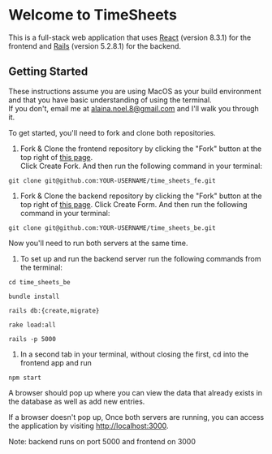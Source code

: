 # Welcome to TimeSheets

This is a full-stack web application that uses [React](https://reactjs.org/) (version 8.3.1) for the frontend and [Rails](https://rubyonrails.org/) (version 5.2.8.1) for the backend.

## Getting Started

These instructions assume  you are using MacOS as your build environment and that you have basic understanding of using the terminal. <br> If you don't, email me at [alaina.noel.8@gmail.com](alaina.noel.8@gmail.com) and I'll walk you through it. 

To get started, you'll need to fork and clone both repositories.

1. Fork & Clone the frontend repository by clicking the "Fork" button at the top right of [this page](https://github.com/Alaina-Noel/time_sheets_fe).<br> Click Create Fork. And then run the following command in your terminal:

```
git clone git@github.com:YOUR-USERNAME/time_sheets_fe.git
```

1. Fork & Clone the backend repository by clicking the "Fork" button at the top right of [this page](https://github.com/Alaina-Noel/time_sheets_be). Click Create Form. And then run the following command in your terminal:

```
git clone git@github.com:YOUR-USERNAME/time_sheets_be.git
```

Now you'll need to run both servers at the same time.

1. To set up and run the backend server run the following commands from the terminal:

```
cd time_sheets_be
```
```
bundle install
```
```
rails db:{create,migrate}
```
```
rake load:all
```
```
rails -p 5000
```
1. In a second tab in your terminal, without closing the first, cd into the frontend app and run
```
npm start
```
A browser should pop up where you can view the data that already exists in the database as well as add new entries.

If a browser doesn't pop up, Once both servers are running, you can access the application by visiting [http://localhost:3000](http://localhost:3000).

Note: backend runs on port 5000 and frontend on 3000